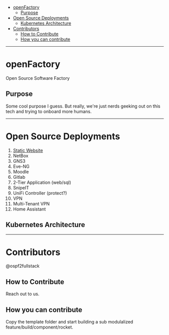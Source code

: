 - [openFactory](#openfactory)
  - [Purpose](#purpose)
- [Open Source Deployments](#open-source-deployments)
  - [Kubernetes Architecture](#kubernetes-architecture)
- [Contributors](#contributors)
  - [How to Contribute](#how-to-contribute)
  - [How you can contribute](#how-you-can-contribute)

---

# openFactory
Open Source Software Factory

## Purpose
Some cool purpose I guess. But really, we're just nerds geeking out on this tech and trying to onboard more humans.

---

# Open Source Deployments
1. [Static Website](/StaticWebsite/readme.md)
2. NetBox
3. GNS3
4. Eve-NG
5. Moodle
6. Gitlab
7. 2-Tier Application (web/sql)
8. SnipeIT
9. UniFi Controller (protect?)
10. VPN
11. Multi-Tenant VPN
12. Home Assistant

## Kubernetes Architecture

---

# Contributors
@ospf2fullstack 

## How to Contribute
Reach out to us. 

## How you can contribute
Copy the template folder and start building a sub modulalized feature/build/component/rocket. 
